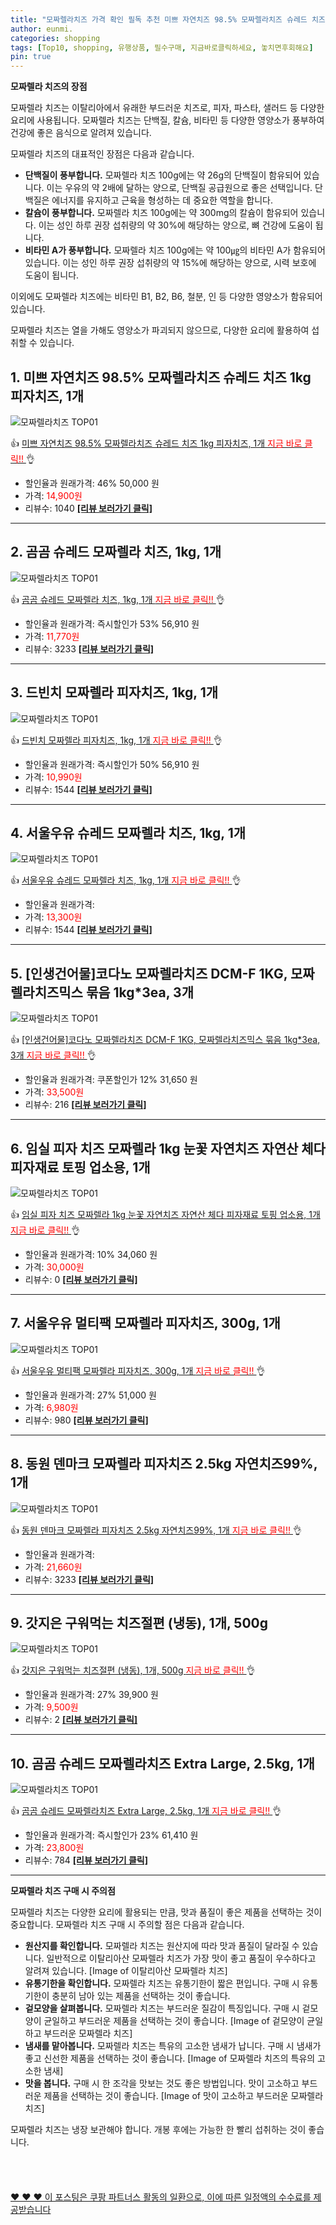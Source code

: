 ```yaml
---
title: "모짜렐라치즈 가격 확인 필독 추천 미쁘 자연치즈 98.5% 모짜렐라치즈 슈레드 치즈 1kg 피자치즈, 1개 비교 장점 구매가이드"
author: eunmi.
categories: shopping
tags: [Top10, shopping, 유행상품, 필수구매, 지금바로클릭하세요, 놓치면후회해요]
pin: true
---
```

**모짜렐라 치즈의 장점**

모짜렐라 치즈는 이탈리아에서 유래한 부드러운 치즈로, 피자, 파스타, 샐러드 등 다양한 요리에 사용됩니다. 모짜렐라 치즈는 단백질, 칼슘, 비타민 등 다양한 영양소가 풍부하여 건강에 좋은 음식으로 알려져 있습니다.

모짜렐라 치즈의 대표적인 장점은 다음과 같습니다.

* **단백질이 풍부합니다.** 모짜렐라 치즈 100g에는 약 26g의 단백질이 함유되어 있습니다. 이는 우유의 약 2배에 달하는 양으로, 단백질 공급원으로 좋은 선택입니다. 단백질은 에너지를 유지하고 근육을 형성하는 데 중요한 역할을 합니다.
* **칼슘이 풍부합니다.** 모짜렐라 치즈 100g에는 약 300mg의 칼슘이 함유되어 있습니다. 이는 성인 하루 권장 섭취량의 약 30%에 해당하는 양으로, 뼈 건강에 도움이 됩니다.
* **비타민 A가 풍부합니다.** 모짜렐라 치즈 100g에는 약 100㎍의 비타민 A가 함유되어 있습니다. 이는 성인 하루 권장 섭취량의 약 15%에 해당하는 양으로, 시력 보호에 도움이 됩니다.

이외에도 모짜렐라 치즈에는 비타민 B1, B2, B6, 철분, 인 등 다양한 영양소가 함유되어 있습니다.

모짜렐라 치즈는 열을 가해도 영양소가 파괴되지 않으므로, 다양한 요리에 활용하여 섭취할 수 있습니다.

   

## 1. 미쁘 자연치즈 98.5% 모짜렐라치즈 슈레드 치즈 1kg 피자치즈, 1개

![모짜렐라치즈 TOP01](https://thumbnail10.coupangcdn.com/thumbnails/remote/230x230ex/image/vendor_inventory/9ce8/8a43bd439cd836bfd2bddd517b70c8bb18d129a205ae5c2989b473bd64bf.JPG)


👍 [미쁘 자연치즈 98.5% 모짜렐라치즈 슈레드 치즈 1kg 피자치즈, 1개 <font color=red> 지금 바로 클릭!! </font> ](https://link.coupang.com/re/AFFSDP?lptag=AF3617701&subid=GithubCoopas&pageKey=5201188785&traceid=V0-153&itemId=7249862643&vendorItemId=74541400197) 👌 


- 할인율과 원래가격: 46%  50,000   원
- 가격: <span style='color:red'>14,900원</span>
- 리뷰수: 1040  [**[리뷰 보러가기 클릭]**](https://link.coupang.com/re/AFFSDP?lptag=AF3617701&subid=GithubCoopas&pageKey=5201188785&traceid=V0-153&itemId=7249862643&vendorItemId=74541400197)

---


   

## 2. 곰곰 슈레드 모짜렐라 치즈, 1kg, 1개

![모짜렐라치즈 TOP01](https://thumbnail9.coupangcdn.com/thumbnails/remote/230x230ex/image/retail/images/6337595723873993-f73775d5-9de9-435e-b29e-a8a783a25e5d.jpg)


👍 [곰곰 슈레드 모짜렐라 치즈, 1kg, 1개 <font color=red> 지금 바로 클릭!! </font> ](https://link.coupang.com/re/AFFSDP?lptag=AF3617701&subid=GithubCoopas&pageKey=1308889924&traceid=V0-153&itemId=2325255337&vendorItemId=70321898123) 👌 


- 할인율과 원래가격: 즉시할인가 53%  56,910   원
- 가격: <span style='color:red'>11,770원</span>
- 리뷰수: 3233  [**[리뷰 보러가기 클릭]**](https://link.coupang.com/re/AFFSDP?lptag=AF3617701&subid=GithubCoopas&pageKey=1308889924&traceid=V0-153&itemId=2325255337&vendorItemId=70321898123)

---


   

## 3. 드빈치 모짜렐라 피자치즈, 1kg, 1개

![모짜렐라치즈 TOP01](https://thumbnail9.coupangcdn.com/thumbnails/remote/230x230ex/image/retail/images/1320071576151672-8aac89c5-8899-4b04-9df4-e3b6478c75b3.jpg)


👍 [드빈치 모짜렐라 피자치즈, 1kg, 1개 <font color=red> 지금 바로 클릭!! </font> ](https://link.coupang.com/re/AFFSDP?lptag=AF3617701&subid=GithubCoopas&pageKey=5010383918&traceid=V0-153&itemId=6706814188&vendorItemId=74000392566) 👌 


- 할인율과 원래가격: 즉시할인가 50%  56,910   원
- 가격: <span style='color:red'>10,990원</span>
- 리뷰수: 1544  [**[리뷰 보러가기 클릭]**](https://link.coupang.com/re/AFFSDP?lptag=AF3617701&subid=GithubCoopas&pageKey=5010383918&traceid=V0-153&itemId=6706814188&vendorItemId=74000392566)

---


   

## 4. 서울우유 슈레드 모짜렐라 치즈, 1kg, 1개

![모짜렐라치즈 TOP01](https://thumbnail8.coupangcdn.com/thumbnails/remote/230x230ex/image/retail/images/3236758812141458-cca596a0-afe3-4193-936f-1d125a4a729b.jpg)


👍 [서울우유 슈레드 모짜렐라 치즈, 1kg, 1개 <font color=red> 지금 바로 클릭!! </font> ](https://link.coupang.com/re/AFFSDP?lptag=AF3617701&subid=GithubCoopas&pageKey=130515366&traceid=V0-153&itemId=651682277&vendorItemId=4691954862) 👌 


- 할인율과 원래가격: 
- 가격: <span style='color:red'>13,300원</span>
- 리뷰수: 1544  [**[리뷰 보러가기 클릭]**](https://link.coupang.com/re/AFFSDP?lptag=AF3617701&subid=GithubCoopas&pageKey=130515366&traceid=V0-153&itemId=651682277&vendorItemId=4691954862)

---


   

## 5. [인생건어물]코다노 모짜렐라치즈 DCM-F 1KG, 모짜렐라치즈믹스 묶음 1kg*3ea, 3개

![모짜렐라치즈 TOP01](https://thumbnail6.coupangcdn.com/thumbnails/remote/230x230ex/image/vendor_inventory/7d5d/e2de998ba7a2d3ea3c6ac01d09bbb7382301e667f6d591bb876e45ad5fcd.png)


👍 [[인생건어물]코다노 모짜렐라치즈 DCM-F 1KG, 모짜렐라치즈믹스 묶음 1kg*3ea, 3개 <font color=red> 지금 바로 클릭!! </font> ](https://link.coupang.com/re/AFFSDP?lptag=AF3617701&subid=GithubCoopas&pageKey=7006234958&traceid=V0-153&itemId=17201265326&vendorItemId=84836099024) 👌 


- 할인율과 원래가격: 쿠폰할인가 12%  31,650   원
- 가격: <span style='color:red'>33,500원</span>
- 리뷰수: 216  [**[리뷰 보러가기 클릭]**](https://link.coupang.com/re/AFFSDP?lptag=AF3617701&subid=GithubCoopas&pageKey=7006234958&traceid=V0-153&itemId=17201265326&vendorItemId=84836099024)

---


   

## 6. 임실 피자 치즈 모짜렐라 1kg 눈꽃 자연치즈 자연산 체다 피자재료 토핑 업소용, 1개

![모짜렐라치즈 TOP01](https://thumbnail6.coupangcdn.com/thumbnails/remote/230x230ex/image/vendor_inventory/7f48/49d7f2548e4f25c89a5d34e6c0bdff5be09bc09ddecc3066547157c0e392.jpg)


👍 [임실 피자 치즈 모짜렐라 1kg 눈꽃 자연치즈 자연산 체다 피자재료 토핑 업소용, 1개 <font color=red> 지금 바로 클릭!! </font> ](https://link.coupang.com/re/AFFSDP?lptag=AF3617701&subid=GithubCoopas&pageKey=5498282369&traceid=V0-153&itemId=8533491719&vendorItemId=75820925194) 👌 


- 할인율과 원래가격: 10%  34,060   원
- 가격: <span style='color:red'>30,000원</span>
- 리뷰수: 0  [**[리뷰 보러가기 클릭]**](https://link.coupang.com/re/AFFSDP?lptag=AF3617701&subid=GithubCoopas&pageKey=5498282369&traceid=V0-153&itemId=8533491719&vendorItemId=75820925194)

---


   

## 7. 서울우유 멀티팩 모짜렐라 피자치즈, 300g, 1개

![모짜렐라치즈 TOP01](https://thumbnail6.coupangcdn.com/thumbnails/remote/230x230ex/image/retail/images/81477174315943-9f5eb558-e904-4b05-abb1-e1e0b1f33de9.jpg)


👍 [서울우유 멀티팩 모짜렐라 피자치즈, 300g, 1개 <font color=red> 지금 바로 클릭!! </font> ](https://link.coupang.com/re/AFFSDP?lptag=AF3617701&subid=GithubCoopas&pageKey=130515366&traceid=V0-153&itemId=384156089&vendorItemId=3932825284) 👌 


- 할인율과 원래가격: 27%  51,000   원
- 가격: <span style='color:red'>6,980원</span>
- 리뷰수: 980  [**[리뷰 보러가기 클릭]**](https://link.coupang.com/re/AFFSDP?lptag=AF3617701&subid=GithubCoopas&pageKey=130515366&traceid=V0-153&itemId=384156089&vendorItemId=3932825284)

---


   

## 8. 동원 덴마크 모짜렐라 피자치즈 2.5kg 자연치즈99%, 1개

![모짜렐라치즈 TOP01](https://thumbnail8.coupangcdn.com/thumbnails/remote/230x230ex/image/vendor_inventory/426f/97d01a729773a89c0f7ef8a3bd4cca05c486f163babf7d03c5a6c114d8d2.jpg)


👍 [동원 덴마크 모짜렐라 피자치즈 2.5kg 자연치즈99%, 1개 <font color=red> 지금 바로 클릭!! </font> ](https://link.coupang.com/re/AFFSDP?lptag=AF3617701&subid=GithubCoopas&pageKey=4807206989&traceid=V0-153&itemId=6179564753&vendorItemId=84582139717) 👌 


- 할인율과 원래가격: 
- 가격: <span style='color:red'>21,660원</span>
- 리뷰수: 3233  [**[리뷰 보러가기 클릭]**](https://link.coupang.com/re/AFFSDP?lptag=AF3617701&subid=GithubCoopas&pageKey=4807206989&traceid=V0-153&itemId=6179564753&vendorItemId=84582139717)

---


   

## 9. 갓지은 구워먹는 치즈절편 (냉동), 1개, 500g

![모짜렐라치즈 TOP01](https://thumbnail7.coupangcdn.com/thumbnails/remote/230x230ex/image/retail/images/2022/12/09/15/8/ce63a178-f9c6-4808-9330-365c93499b3b.jpg)


👍 [갓지은 구워먹는 치즈절편 (냉동), 1개, 500g <font color=red> 지금 바로 클릭!! </font> ](https://link.coupang.com/re/AFFSDP?lptag=AF3617701&subid=GithubCoopas&pageKey=6990546045&traceid=V0-153&itemId=17108097408&vendorItemId=84281824798) 👌 


- 할인율과 원래가격: 27%  39,900   원
- 가격: <span style='color:red'>9,500원</span>
- 리뷰수: 2  [**[리뷰 보러가기 클릭]**](https://link.coupang.com/re/AFFSDP?lptag=AF3617701&subid=GithubCoopas&pageKey=6990546045&traceid=V0-153&itemId=17108097408&vendorItemId=84281824798)

---


   

## 10. 곰곰 슈레드 모짜렐라치즈 Extra Large, 2.5kg, 1개

![모짜렐라치즈 TOP01](https://thumbnail9.coupangcdn.com/thumbnails/remote/230x230ex/image/retail/images/5749902862500685-48070d9b-8e5d-4bc7-8d2c-4f64fbfc4012.jpg)


👍 [곰곰 슈레드 모짜렐라치즈 Extra Large, 2.5kg, 1개 <font color=red> 지금 바로 클릭!! </font> ](https://link.coupang.com/re/AFFSDP?lptag=AF3617701&subid=GithubCoopas&pageKey=1551145126&traceid=V0-153&itemId=2654108112&vendorItemId=70644898443) 👌 


- 할인율과 원래가격: 즉시할인가 23%  61,410   원
- 가격: <span style='color:red'>23,800원</span>
- 리뷰수: 784  [**[리뷰 보러가기 클릭]**](https://link.coupang.com/re/AFFSDP?lptag=AF3617701&subid=GithubCoopas&pageKey=1551145126&traceid=V0-153&itemId=2654108112&vendorItemId=70644898443)

---
**모짜렐라 치즈 구매 시 주의점**

모짜렐라 치즈는 다양한 요리에 활용되는 만큼, 맛과 품질이 좋은 제품을 선택하는 것이 중요합니다. 모짜렐라 치즈 구매 시 주의할 점은 다음과 같습니다.

* **원산지를 확인합니다.** 모짜렐라 치즈는 원산지에 따라 맛과 품질이 달라질 수 있습니다. 일반적으로 이탈리아산 모짜렐라 치즈가 가장 맛이 좋고 품질이 우수하다고 알려져 있습니다.
[Image of 이탈리아산 모짜렐라 치즈]
* **유통기한을 확인합니다.** 모짜렐라 치즈는 유통기한이 짧은 편입니다. 구매 시 유통기한이 충분히 남아 있는 제품을 선택하는 것이 좋습니다.
* **겉모양을 살펴봅니다.** 모짜렐라 치즈는 부드러운 질감이 특징입니다. 구매 시 겉모양이 균일하고 부드러운 제품을 선택하는 것이 좋습니다.
[Image of 겉모양이 균일하고 부드러운 모짜렐라 치즈]
* **냄새를 맡아봅니다.** 모짜렐라 치즈는 특유의 고소한 냄새가 납니다. 구매 시 냄새가 좋고 신선한 제품을 선택하는 것이 좋습니다.
[Image of 모짜렐라 치즈의 특유의 고소한 냄새]
* **맛을 봅니다.** 구매 시 한 조각을 맛보는 것도 좋은 방법입니다. 맛이 고소하고 부드러운 제품을 선택하는 것이 좋습니다.
[Image of 맛이 고소하고 부드러운 모짜렐라 치즈]

모짜렐라 치즈는 냉장 보관해야 합니다. 개봉 후에는 가능한 한 빨리 섭취하는 것이 좋습니다.<br><br><br><br><br> [ ❤ ❤ ❤ 이 포스팅은 쿠팡 파트너스 활동의 일환으로, 이에 따른 일정액의 수수료를 제공받습니다](https://link.coupang.com/a/bcEFyh)